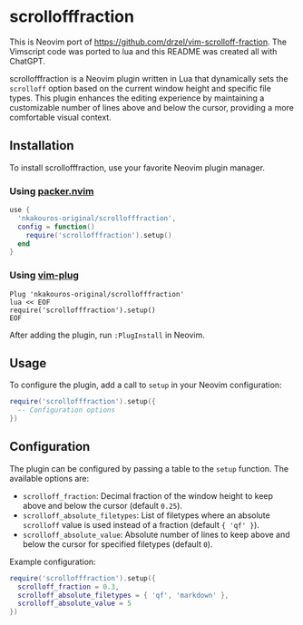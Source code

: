 # scrollofffraction

This is Neovim port of https://github.com/drzel/vim-scrolloff-fraction. The
Vimscript code was ported to lua and this README was created all with ChatGPT.

scrollofffraction is a Neovim plugin written in Lua that dynamically sets the
`scrolloff` option based on the current window height and specific file types.
This plugin enhances the editing experience by maintaining a customizable
number of lines above and below the cursor, providing a more comfortable visual
context.

## Installation

To install scrollofffraction, use your favorite Neovim plugin manager. 

### Using [packer.nvim](https://github.com/wbthomason/packer.nvim)

```lua
use {
  'nkakouros-original/scrollofffraction',
  config = function()
    require('scrollofffraction').setup()
  end
}
```

### Using [vim-plug](https://github.com/junegunn/vim-plug)

```vim
Plug 'nkakouros-original/scrollofffraction'
lua << EOF
require('scrollofffraction').setup()
EOF
```

After adding the plugin, run `:PlugInstall` in Neovim.

## Usage

To configure the plugin, add a call to `setup` in your Neovim configuration:

```lua
require('scrollofffraction').setup({
  -- Configuration options
})
```

## Configuration

The plugin can be configured by passing a table to the `setup` function. The available options are:

- `scrolloff_fraction`: Decimal fraction of the window height to keep above and below the cursor (default `0.25`).
- `scrolloff_absolute_filetypes`: List of filetypes where an absolute `scrolloff` value is used instead of a fraction (default `{ 'qf' }`).
- `scrolloff_absolute_value`: Absolute number of lines to keep above and below the cursor for specified filetypes (default `0`).

Example configuration:

```lua
require('scrollofffraction').setup({
  scrolloff_fraction = 0.3,
  scrolloff_absolute_filetypes = { 'qf', 'markdown' },
  scrolloff_absolute_value = 5
})
```
